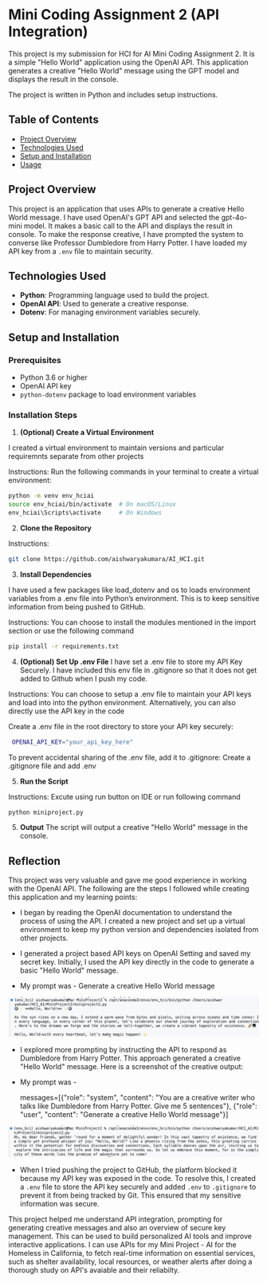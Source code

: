 # Mini Coding Assignment 2 (API Integration)

This project is my submission for HCI for AI Mini Coding Assignment 2. It is a simple "Hello World" application using the OpenAI API. 
This application generates a creative "Hello World" message using the GPT model and displays the result in the console. 

The project is written in Python and includes setup instructions.

## Table of Contents
- [Project Overview](#project-overview)
- [Technologies Used](#technologies-used)
- [Setup and Installation](#setup-and-installation)
- [Usage](#run-the-Script)

## Project Overview

This project is an application that uses APIs to generate a creative Hello World message. I have used OpenAI's GPT API and selected the gpt-4o-mini model. It makes a basic call to the API and displays the result in console. To make the response creative, I have prompted the system to converse like Professor Dumbledore from Harry Potter. I have loaded my API key from a `.env` file to maintain security.

## Technologies Used

- **Python**: Programming language used to build the project.
- **OpenAI API**: Used to generate a creative response.
- **Dotenv**: For managing environment variables securely.

## Setup and Installation

### Prerequisites

- Python 3.6 or higher
- OpenAI API key 
- `python-dotenv` package to load environment variables

### Installation Steps

1. **(Optional) Create a Virtual Environment**

I created a virtual environment to maintain versions and particular requiremnts separate from other projects

Instructions:
   Run the following commands in your terminal to create a virtual environment:

   ```bash
   python -m venv env_hciai
   source env_hciai/bin/activate  # On macOS/Linux
   env_hciai\Scripts\activate     # On Windows
   ```

2. **Clone the Repository**

Instructions:
   ```bash
   git clone https://github.com/aishwaryakumara/AI_HCI.git
   ```

3. **Install Dependencies**

I have used a few packages like load_dotenv and os to loads environment variables from a .env file into Python’s environment. This is to keep sensitive information from being pushed to GitHub. 

Instructions:
You can choose to install the modules mentioned in the import section or use the following command

   ```bash
   pip install -r requirements.txt
   ```


4. **(Optional) Set Up .env File**
I have set a .env file to store my API Key Securely. I have included this env file in .gitignore so that it does not get added to Github when I push my code.

Instructions:
You can choose to setup a .env file to maintain your API keys and load into into the python environment. Alternatively, you can also directly use the API key in the code

Create a .env file in the root directory to store your API key securely:
   ```bash
    OPENAI_API_KEY="your_api_key_here"
```

To prevent accidental sharing of the .env file, add it to .gitignore:
Create a .gitignore file and add .env


5. **Run the Script**

Instructions:
Excute using run button on IDE or run following command
   ```bash
   python miniproject.py
   ```

5. **Output**
The script will output a creative "Hello World" message in the console.

## Reflection

This project was very valuable and gave me good experience in working with the OpenAI API. The following are the steps I followed while creating this application and my learning points:

- I began by reading the OpenAI documentation to understand the process of using the API. I created a new project and set up a virtual environment to keep my python version and dependencies isolated from other projects.

- I generated a project based API keys on OpenAI Setting and saved my secret key. Initially, I used the API key directly in the code to generate a basic "Hello World" message. 
- My prompt was - 
    Generate a creative Hello World message 

![Basic Hello World Output](/images/basicss.png)

- I explored more prompting by instructing the API to respond as Dumbledore from Harry Potter. This approach generated a creative "Hello World" message. Here is a screenshot of the creative output:

- My prompt was - 

    messages=[{"role": "system", "content": "You are a creative writer who talks like Dumbledore from Harry Potter. Give me 5 sentences"},
            {"role": "user", "content": "Generate a creative Hello World message"}]

![Creative "Hello World" message as Dumbledore](/images/hpss.png)

- When I tried pushing the project to GitHub, the platform blocked it because my API key was exposed in the code. To resolve this, I created a `.env` file to store the API key securely and added `.env` to `.gitignore` to prevent it from being tracked by Git. This ensured that my sensitive information was secure.

This project helped me understand API integration, prompting for generating creative messages and also an overview of secure key management. This can be used to build personalized AI tools and improve interactive applications. I can use APIs for my Mini Project - AI for the Homeless in California, to fetch real-time information on essential services, such as shelter availability, local resources, or weather alerts after doing a thorough study on API's avaiable and their reliabilty.